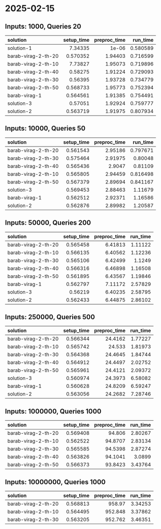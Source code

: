 # 2025-02-15

## Inputs: 1000, Queries 20

| solution            |   setup_time |   preproc_time |   run_time |
|:--------------------|-------------:|---------------:|-----------:|
| solution-1          |     7.34335  |        1e-06   |   0.580589 |
| barab-virag-2-th-20 |     0.570352 |        1.94403 |   0.716599 |
| barab-virag-2-th-10 |     7.73827  |        1.95073 |   0.719896 |
| barab-virag-2-th-40 |     0.58275  |        1.91224 |   0.729093 |
| barab-virag-2-th-30 |     0.56395  |        1.93728 |   0.734779 |
| barab-virag-2-th-50 |     0.568733 |        1.95773 |   0.752394 |
| barab-virag-1       |     0.564561 |        1.91385 |   0.754491 |
| solution-3          |     0.57051  |        1.92924 |   0.759777 |
| solution-2          |     0.563719 |        1.91975 |   0.807934 |

## Inputs: 10000, Queries 50

| solution            |   setup_time |   preproc_time |   run_time |
|:--------------------|-------------:|---------------:|-----------:|
| barab-virag-2-th-20 |     0.561543 |        2.95186 |   0.797671 |
| barab-virag-2-th-30 |     0.575464 |        2.91975 |   0.80048  |
| barab-virag-2-th-40 |     0.565436 |        2.9047  |   0.81109  |
| barab-virag-2-th-10 |     0.565805 |        2.94459 |   0.816498 |
| barab-virag-2-th-50 |     0.567379 |        2.89694 |   0.841167 |
| solution-3          |     0.569453 |        2.88463 |   1.11679  |
| barab-virag-1       |     0.562512 |        2.92371 |   1.16586  |
| solution-2          |     0.562876 |        2.89982 |   1.20587  |

## Inputs: 50000, Queries 200

| solution            |   setup_time |   preproc_time |   run_time |
|:--------------------|-------------:|---------------:|-----------:|
| barab-virag-2-th-20 |     0.565458 |        6.41813 |    1.11122 |
| barab-virag-2-th-10 |     0.566135 |        6.40562 |    1.12236 |
| barab-virag-2-th-30 |     0.565106 |        6.42499 |    1.1249  |
| barab-virag-2-th-40 |     0.566316 |        6.46898 |    1.16508 |
| barab-virag-2-th-50 |     0.561895 |        6.43567 |    1.19846 |
| barab-virag-1       |     0.562797 |        7.11172 |    2.57829 |
| solution-3          |     0.56219  |        6.40235 |    2.58795 |
| solution-2          |     0.562433 |        6.44875 |    2.86102 |

## Inputs: 250000, Queries 500

| solution            |   setup_time |   preproc_time |   run_time |
|:--------------------|-------------:|---------------:|-----------:|
| barab-virag-2-th-20 |     0.566344 |        24.4162 |    1.77227 |
| barab-virag-2-th-10 |     0.565742 |        24.533  |    1.81973 |
| barab-virag-2-th-30 |     0.564368 |        24.4645 |    1.84744 |
| barab-virag-2-th-40 |     0.564912 |        24.4497 |    2.02752 |
| barab-virag-2-th-50 |     0.565961 |        24.4121 |    2.09372 |
| solution-3          |     0.560974 |        24.3973 |    6.58082 |
| barab-virag-1       |     0.560628 |        24.8209 |    6.59247 |
| solution-2          |     0.563056 |        24.2682 |    7.28746 |

## Inputs: 1000000, Queries 1000

| solution            |   setup_time |   preproc_time |   run_time |
|:--------------------|-------------:|---------------:|-----------:|
| barab-virag-2-th-20 |     0.569408 |        94.806  |    2.80267 |
| barab-virag-2-th-10 |     0.562522 |        94.8707 |    2.83134 |
| barab-virag-2-th-30 |     0.565585 |        94.5398 |    2.87274 |
| barab-virag-2-th-40 |     0.563826 |        94.1041 |    3.0899  |
| barab-virag-2-th-50 |     0.566373 |        93.8423 |    3.43764 |

## Inputs: 10000000, Queries 1000

| solution            |   setup_time |   preproc_time |   run_time |
|:--------------------|-------------:|---------------:|-----------:|
| barab-virag-2-th-20 |     0.568813 |        958.97  |    3.34253 |
| barab-virag-2-th-10 |     0.564495 |        952.848 |    3.37862 |
| barab-virag-2-th-30 |     0.563205 |        952.762 |    3.46351 |